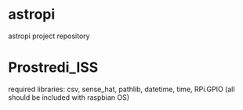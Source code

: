 # astropi
astropi project repository

# Prostredi_ISS
required libraries: csv, sense_hat, pathlib, datetime, time, RPi.GPIO
(all should be included with raspbian OS)
